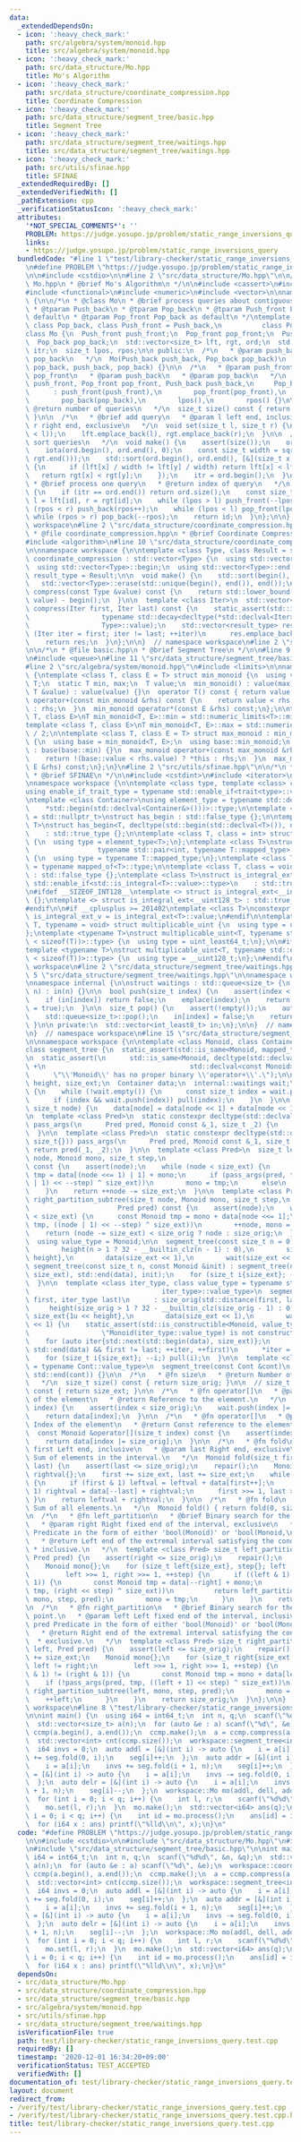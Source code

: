```yaml
---
data:
  _extendedDependsOn:
  - icon: ':heavy_check_mark:'
    path: src/algebra/system/monoid.hpp
    title: src/algebra/system/monoid.hpp
  - icon: ':heavy_check_mark:'
    path: src/data_structure/Mo.hpp
    title: Mo's Algorithm
  - icon: ':heavy_check_mark:'
    path: src/data_structure/coordinate_compression.hpp
    title: Coordinate Compression
  - icon: ':heavy_check_mark:'
    path: src/data_structure/segment_tree/basic.hpp
    title: Segment Tree
  - icon: ':heavy_check_mark:'
    path: src/data_structure/segment_tree/waitings.hpp
    title: src/data_structure/segment_tree/waitings.hpp
  - icon: ':heavy_check_mark:'
    path: src/utils/sfinae.hpp
    title: SFINAE
  _extendedRequiredBy: []
  _extendedVerifiedWith: []
  _pathExtension: cpp
  _verificationStatusIcon: ':heavy_check_mark:'
  attributes:
    '*NOT_SPECIAL_COMMENTS*': ''
    PROBLEM: https://judge.yosupo.jp/problem/static_range_inversions_query
    links:
    - https://judge.yosupo.jp/problem/static_range_inversions_query
  bundledCode: "#line 1 \"test/library-checker/static_range_inversions_query.test.cpp\"\
    \n#define PROBLEM \"https://judge.yosupo.jp/problem/static_range_inversions_query\"\
    \n\n#include <cstdio>\n\n#line 2 \"src/data_structure/Mo.hpp\"\n\n/*\n * @file\
    \ Mo.hpp\n * @brief Mo's Algorithm\n */\n\n#include <cassert>\n#include <cmath>\n\
    #include <functional>\n#include <numeric>\n#include <vector>\n\nnamespace workspace\
    \ {\n\n/*\n * @class Mo\n * @brief process queries about contiguous subarray\n\
    \ * @tparam Push_back\n * @tparam Pop_back\n * @tparam Push_front Push_back as\
    \ default\n * @tparam Pop_front Pop_back as default\n */\ntemplate <class Push_back,\
    \ class Pop_back, class Push_front = Push_back,\n          class Pop_front = Pop_back>\n\
    class Mo {\n  Push_front push_front;\n  Pop_front pop_front;\n  Push_back push_back;\n\
    \  Pop_back pop_back;\n  std::vector<size_t> lft, rgt, ord;\n  std::vector<size_t>::iterator\
    \ itr;\n  size_t lpos, rpos;\n\n public:\n  /*\n   * @param push_back\n   * @param\
    \ pop_back\n   */\n  Mo(Push_back push_back, Pop_back pop_back)\n      : Mo(push_back,\
    \ pop_back, push_back, pop_back) {}\n\n  /*\n   * @param push_front\n   * @param\
    \ pop_front\n   * @param push_back\n   * @param pop_back\n   */\n  Mo(Push_front\
    \ push_front, Pop_front pop_front, Push_back push_back,\n     Pop_back pop_back)\n\
    \      : push_front(push_front),\n        pop_front(pop_front),\n        push_back(push_back),\n\
    \        pop_back(pop_back),\n        lpos(),\n        rpos() {}\n\n  /*\n   *\
    \ @return number of queries\n   */\n  size_t size() const { return lft.size();\
    \ }\n\n  /*\n   * @brief add query\n   * @param l left end, inclusive\n   * @param\
    \ r right end, exclusive\n   */\n  void set(size_t l, size_t r) {\n    assert(!(r\
    \ < l));\n    lft.emplace_back(l), rgt.emplace_back(r);\n  }\n\n  /*\n   * @brief\
    \ sort queries\n   */\n  void make() {\n    assert(size());\n    ord.resize(size());\n\
    \    iota(ord.begin(), ord.end(), 0);\n    const size_t width = sqrt(*max_element(rgt.begin(),\
    \ rgt.end()));\n    std::sort(ord.begin(), ord.end(), [&](size_t x, size_t y)\
    \ {\n      if (lft[x] / width != lft[y] / width) return lft[x] < lft[y];\n   \
    \   return rgt[x] < rgt[y];\n    });\n    itr = ord.begin();\n  }\n\n  /*\n  \
    \ * @brief process one query\n   * @return index of query\n   */\n  size_t process()\
    \ {\n    if (itr == ord.end()) return ord.size();\n    const size_t id = *itr++,\
    \ l = lft[id], r = rgt[id];\n    while (lpos > l) push_front(--lpos);\n    while\
    \ (rpos < r) push_back(rpos++);\n    while (lpos < l) pop_front(lpos++);\n   \
    \ while (rpos > r) pop_back(--rpos);\n    return id;\n  }\n};\n\n}  // namespace\
    \ workspace\n#line 2 \"src/data_structure/coordinate_compression.hpp\"\n\n/*\n\
    \ * @file coordinate_compression.hpp\n * @brief Coordinate Compression\n */\n\n\
    #include <algorithm>\n#line 10 \"src/data_structure/coordinate_compression.hpp\"\
    \n\nnamespace workspace {\n\ntemplate <class Type, class Result = size_t>\nstruct\
    \ coordinate_compression : std::vector<Type> {\n  using std::vector<Type>::vector;\n\
    \  using std::vector<Type>::begin;\n  using std::vector<Type>::end;\n\n  using\
    \ result_type = Result;\n\n  void make() {\n    std::sort(begin(), end());\n \
    \   std::vector<Type>::erase(std::unique(begin(), end()), end());\n  }\n\n  result_type\
    \ compress(const Type &value) const {\n    return std::lower_bound(begin(), end(),\
    \ value) - begin();\n  }\n\n  template <class Iter>\n  std::vector<result_type>\
    \ compress(Iter first, Iter last) const {\n    static_assert(std::is_convertible<\n\
    \                  typename std::decay<decltype(*std::declval<Iter>())>::type,\n\
    \                  Type>::value);\n    std::vector<result_type> res;\n    for\
    \ (Iter iter = first; iter != last; ++iter)\n      res.emplace_back(compress(*iter));\n\
    \    return res;\n  }\n};\n\n}  // namespace workspace\n#line 2 \"src/data_structure/segment_tree/basic.hpp\"\
    \n\n/*\n * @file basic.hpp\n * @brief Segment Tree\n */\n\n#line 9 \"src/data_structure/segment_tree/basic.hpp\"\
    \n#include <queue>\n#line 11 \"src/data_structure/segment_tree/basic.hpp\"\n\n\
    #line 2 \"src/algebra/system/monoid.hpp\"\n#include <limits>\n\nnamespace workspace\
    \ {\ntemplate <class T, class E = T> struct min_monoid {\n  using value_type =\
    \ T;\n  static T min, max;\n  T value;\n  min_monoid() : value(max) {}\n  min_monoid(const\
    \ T &value) : value(value) {}\n  operator T() const { return value; }\n  min_monoid\
    \ operator+(const min_monoid &rhs) const {\n    return value < rhs.value ? *this\
    \ : rhs;\n  }\n  min_monoid operator*(const E &rhs) const;\n};\n\ntemplate <class\
    \ T, class E>\nT min_monoid<T, E>::min = std::numeric_limits<T>::min() / 2;\n\
    template <class T, class E>\nT min_monoid<T, E>::max = std::numeric_limits<T>::max()\
    \ / 2;\n\ntemplate <class T, class E = T> struct max_monoid : min_monoid<T, E>\
    \ {\n  using base = min_monoid<T, E>;\n  using base::min_monoid;\n  max_monoid()\
    \ : base(base::min) {}\n  max_monoid operator+(const max_monoid &rhs) const {\n\
    \    return !(base::value < rhs.value) ? *this : rhs;\n  }\n  max_monoid operator*(const\
    \ E &rhs) const;\n};\n}\n#line 2 \"src/utils/sfinae.hpp\"\n\n/*\n * @file sfinae.hpp\n\
    \ * @brief SFINAE\n */\n\n#include <cstdint>\n#include <iterator>\n#include <type_traits>\n\
    \nnamespace workspace {\n\ntemplate <class type, template <class> class trait>\n\
    using enable_if_trait_type = typename std::enable_if<trait<type>::value>::type;\n\
    \ntemplate <class Container>\nusing element_type = typename std::decay<decltype(\n\
    \    *std::begin(std::declval<Container&>()))>::type;\n\ntemplate <class T, class\
    \ = std::nullptr_t>\nstruct has_begin : std::false_type {};\n\ntemplate <class\
    \ T>\nstruct has_begin<T, decltype(std::begin(std::declval<T>()), nullptr)>\n\
    \    : std::true_type {};\n\ntemplate <class T, class = int> struct mapped_of\
    \ {\n  using type = element_type<T>;\n};\ntemplate <class T>\nstruct mapped_of<T,\n\
    \                 typename std::pair<int, typename T::mapped_type>::first_type>\
    \ {\n  using type = typename T::mapped_type;\n};\ntemplate <class T> using mapped_type\
    \ = typename mapped_of<T>::type;\n\ntemplate <class T, class = void> struct is_integral_ext\
    \ : std::false_type {};\ntemplate <class T>\nstruct is_integral_ext<\n    T, typename\
    \ std::enable_if<std::is_integral<T>::value>::type>\n    : std::true_type {};\n\
    \n#ifdef __SIZEOF_INT128__\ntemplate <> struct is_integral_ext<__int128_t> : std::true_type\
    \ {};\ntemplate <> struct is_integral_ext<__uint128_t> : std::true_type {};\n\
    #endif\n\n#if __cplusplus >= 201402\ntemplate <class T>\nconstexpr static bool\
    \ is_integral_ext_v = is_integral_ext<T>::value;\n#endif\n\ntemplate <typename\
    \ T, typename = void> struct multiplicable_uint {\n  using type = uint_least32_t;\n\
    };\ntemplate <typename T>\nstruct multiplicable_uint<T, typename std::enable_if<(2\
    \ < sizeof(T))>::type> {\n  using type = uint_least64_t;\n};\n\n#ifdef __SIZEOF_INT128__\n\
    template <typename T>\nstruct multiplicable_uint<T, typename std::enable_if<(4\
    \ < sizeof(T))>::type> {\n  using type = __uint128_t;\n};\n#endif\n\n}  // namespace\
    \ workspace\n#line 2 \"src/data_structure/segment_tree/waitings.hpp\"\n\n#line\
    \ 5 \"src/data_structure/segment_tree/waitings.hpp\"\n\nnamespace workspace {\n\
    \nnamespace internal {\n\nstruct waitings : std::queue<size_t> {\n  waitings(size_t\
    \ n) : in(n) {}\n\n  bool push(size_t index) {\n    assert(index < in.size());\n\
    \    if (in[index]) return false;\n    emplace(index);\n    return (in[index]\
    \ = true);\n  }\n\n  size_t pop() {\n    assert(!empty());\n    auto index = front();\n\
    \    std::queue<size_t>::pop();\n    in[index] = false;\n    return index;\n \
    \ }\n\n private:\n  std::vector<int_least8_t> in;\n};\n\n}  // namespace internal\n\
    \n}  // namespace workspace\n#line 15 \"src/data_structure/segment_tree/basic.hpp\"\
    \n\nnamespace workspace {\n\ntemplate <class Monoid, class Container = std::vector<Monoid>>\n\
    class segment_tree {\n  static_assert(std::is_same<Monoid, mapped_type<Container>>::value);\n\
    \n  static_assert(\n      std::is_same<Monoid, decltype(std::declval<const Monoid>()\
    \ +\n                                    std::declval<const Monoid>())>::value,\n\
    \      \"\\'Monoid\\' has no proper binary \\'operator+\\'.\");\n\n  size_t size_orig,\
    \ height, size_ext;\n  Container data;\n  internal::waitings wait;\n\n  void repair()\
    \ {\n    while (!wait.empty()) {\n      const size_t index = wait.pop() >> 1;\n\
    \      if (index && wait.push(index)) pull(index);\n    }\n  }\n\n  void pull(const\
    \ size_t node) {\n    data[node] = data[node << 1] + data[node << 1 | 1];\n  }\n\
    \n  template <class Pred>\n  static constexpr decltype(std::declval<Pred>()(Monoid{}))\
    \ pass_args(\n      Pred pred, Monoid const &_1, size_t _2) {\n    return pred(_1);\n\
    \  }\n\n  template <class Pred>\n  static constexpr decltype(std::declval<Pred>()(Monoid{},\
    \ size_t{})) pass_args(\n      Pred pred, Monoid const &_1, size_t _2) {\n   \
    \ return pred(_1, _2);\n  }\n\n  template <class Pred>\n  size_t left_partition_subtree(size_t\
    \ node, Monoid mono, size_t step,\n                                Pred pred)\
    \ const {\n    assert(node);\n    while (node < size_ext) {\n      const Monoid\
    \ tmp = data[(node <<= 1) | 1] + mono;\n      if (pass_args(pred, tmp, ((node\
    \ | 1) << --step) ^ size_ext))\n        mono = tmp;\n      else\n        ++node;\n\
    \    }\n    return ++node -= size_ext;\n  }\n\n  template <class Pred>\n  size_t\
    \ right_partition_subtree(size_t node, Monoid mono, size_t step,\n           \
    \                      Pred pred) const {\n    assert(node);\n    while (node\
    \ < size_ext) {\n      const Monoid tmp = mono + data[node <<= 1];\n      if (pass_args(pred,\
    \ tmp, ((node | 1) << --step) ^ size_ext))\n        ++node, mono = tmp;\n    }\n\
    \    return (node -= size_ext) < size_orig ? node : size_orig;\n  }\n\n public:\n\
    \  using value_type = Monoid;\n\n  segment_tree(const size_t n = 0)\n      : size_orig{n},\n\
    \        height(n > 1 ? 32 - __builtin_clz(n - 1) : 0),\n        size_ext{1u <<\
    \ height},\n        data(size_ext << 1),\n        wait(size_ext << 1) {}\n\n \
    \ segment_tree(const size_t n, const Monoid &init) : segment_tree(n) {\n    std::fill(std::next(std::begin(data),\
    \ size_ext), std::end(data), init);\n    for (size_t i{size_ext}; --i;) pull(i);\n\
    \  }\n\n  template <class iter_type, class value_type = typename std::iterator_traits<\n\
    \                                 iter_type>::value_type>\n  segment_tree(iter_type\
    \ first, iter_type last)\n      : size_orig(std::distance(first, last)),\n   \
    \     height(size_orig > 1 ? 32 - __builtin_clz(size_orig - 1) : 0),\n       \
    \ size_ext{1u << height},\n        data(size_ext << 1),\n        wait(size_ext\
    \ << 1) {\n    static_assert(std::is_constructible<Monoid, value_type>::value,\n\
    \                  \"Monoid(iter_type::value_type) is not constructible.\");\n\
    \    for (auto iter{std::next(std::begin(data), size_ext)};\n         iter !=\
    \ std::end(data) && first != last; ++iter, ++first)\n      *iter = Monoid{*first};\n\
    \    for (size_t i{size_ext}; --i;) pull(i);\n  }\n\n  template <class Cont, typename\
    \ = typename Cont::value_type>\n  segment_tree(const Cont &cont)\n      : segment_tree(std::begin(cont),\
    \ std::end(cont)) {}\n\n  /*\n   * @fn size\n   * @return Number of elements.\n\
    \   */\n  size_t size() const { return size_orig; }\n\n  // size_t capacity()\
    \ const { return size_ext; }\n\n  /*\n   * @fn operator[]\n   * @param index Index\
    \ of the element\n   * @return Reference to the element.\n   */\n  Monoid &operator[](size_t\
    \ index) {\n    assert(index < size_orig);\n    wait.push(index |= size_ext);\n\
    \    return data[index];\n  }\n\n  /*\n   * @fn operator[]\n   * @param index\
    \ Index of the element\n   * @return Const reference to the element.\n   */\n\
    \  const Monoid &operator[](size_t index) const {\n    assert(index < size_orig);\n\
    \    return data[index |= size_orig];\n  }\n\n  /*\n   * @fn fold\n   * @param\
    \ first Left end, inclusive\n   * @param last Right end, exclusive\n   * @return\
    \ Sum of elements in the interval.\n   */\n  Monoid fold(size_t first, size_t\
    \ last) {\n    assert(last <= size_orig);\n    repair();\n    Monoid leftval{},\
    \ rightval{};\n    first += size_ext, last += size_ext;\n    while (first < last)\
    \ {\n      if (first & 1) leftval = leftval + data[first++];\n      if (last &\
    \ 1) rightval = data[--last] + rightval;\n      first >>= 1, last >>= 1;\n   \
    \ }\n    return leftval + rightval;\n  }\n\n  /*\n   * @fn fold\n   * @return\
    \ Sum of all elements.\n   */\n  Monoid fold() { return fold(0, size_orig); }\n\
    \n  /*\n   * @fn left_partition\n   * @brief Binary search for the partition point.\n\
    \   * @param right Right fixed end of the interval, exclusive\n   * @param pred\
    \ Predicate in the form of either 'bool(Monoid)' or 'bool(Monoid,\n   * size_t)'\n\
    \   * @return Left end of the extremal interval satisfying the condition,\n  \
    \ * inclusive.\n   */\n  template <class Pred> size_t left_partition(size_t right,\
    \ Pred pred) {\n    assert(right <= size_orig);\n    repair();\n    right += size_ext;\n\
    \    Monoid mono{};\n    for (size_t left{size_ext}, step{}; left != right;\n\
    \         left >>= 1, right >>= 1, ++step) {\n      if ((left & 1) != (right &\
    \ 1)) {\n        const Monoid tmp = data[--right] + mono;\n        if (!pass_args(pred,\
    \ tmp, (right << step) ^ size_ext))\n          return left_partition_subtree(right,\
    \ mono, step, pred);\n        mono = tmp;\n      }\n    }\n    return 0;\n  }\n\
    \n  /*\n   * @fn right_partition\n   * @brief Binary search for the partition\
    \ point.\n   * @param left Left fixed end of the interval, inclusive\n   * @param\
    \ pred Predicate in the form of either 'bool(Monoid)' or 'bool(Monoid,\n   * size_t)'\n\
    \   * @return Right end of the extremal interval satisfying the condition,\n \
    \  * exclusive.\n   */\n  template <class Pred> size_t right_partition(size_t\
    \ left, Pred pred) {\n    assert(left <= size_orig);\n    repair();\n    left\
    \ += size_ext;\n    Monoid mono{};\n    for (size_t right{size_ext << 1}, step{};\
    \ left != right;\n         left >>= 1, right >>= 1, ++step) {\n      if ((left\
    \ & 1) != (right & 1)) {\n        const Monoid tmp = mono + data[left];\n    \
    \    if (!pass_args(pred, tmp, ((left + 1) << step) ^ size_ext))\n          return\
    \ right_partition_subtree(left, mono, step, pred);\n        mono = tmp;\n    \
    \    ++left;\n      }\n    }\n    return size_orig;\n  }\n};\n\n}  // namespace\
    \ workspace\n#line 8 \"test/library-checker/static_range_inversions_query.test.cpp\"\
    \n\nint main() {\n  using i64 = int64_t;\n  int n, q;\n  scanf(\"%d%d\", &n, &q);\n\
    \  std::vector<size_t> a(n);\n  for (auto &e : a) scanf(\"%d\", &e);\n  workspace::coordinate_compression<int>\
    \ ccmp(a.begin(), a.end());\n  ccmp.make();\n  a = ccmp.compress(a.begin(), a.end());\n\
    \  std::vector<int> cnt(ccmp.size());\n  workspace::segment_tree<int> seg(n);\n\
    \  i64 invs = 0;\n  auto addl = [&](int i) -> auto {\n    i = a[i];\n    invs\
    \ += seg.fold(0, i);\n    seg[i]++;\n  };\n  auto addr = [&](int i) -> auto {\n\
    \    i = a[i];\n    invs += seg.fold(i + 1, n);\n    seg[i]++;\n  };\n  auto dell\
    \ = [&](int i) -> auto {\n    i = a[i];\n    invs -= seg.fold(0, i);\n    seg[i]--;\n\
    \  };\n  auto delr = [&](int i) -> auto {\n    i = a[i];\n    invs -= seg.fold(i\
    \ + 1, n);\n    seg[i]--;\n  };\n  workspace::Mo mo(addl, dell, addr, delr);\n\
    \  for (int i = 0; i < q; i++) {\n    int l, r;\n    scanf(\"%d%d\", &l, &r);\n\
    \    mo.set(l, r);\n  }\n  mo.make();\n  std::vector<i64> ans(q);\n  for (int\
    \ i = 0; i < q; i++) {\n    int id = mo.process();\n    ans[id] = invs;\n  }\n\
    \  for (i64 x : ans) printf(\"%lld\\n\", x);\n}\n"
  code: "#define PROBLEM \"https://judge.yosupo.jp/problem/static_range_inversions_query\"\
    \n\n#include <cstdio>\n\n#include \"src/data_structure/Mo.hpp\"\n#include \"src/data_structure/coordinate_compression.hpp\"\
    \n#include \"src/data_structure/segment_tree/basic.hpp\"\n\nint main() {\n  using\
    \ i64 = int64_t;\n  int n, q;\n  scanf(\"%d%d\", &n, &q);\n  std::vector<size_t>\
    \ a(n);\n  for (auto &e : a) scanf(\"%d\", &e);\n  workspace::coordinate_compression<int>\
    \ ccmp(a.begin(), a.end());\n  ccmp.make();\n  a = ccmp.compress(a.begin(), a.end());\n\
    \  std::vector<int> cnt(ccmp.size());\n  workspace::segment_tree<int> seg(n);\n\
    \  i64 invs = 0;\n  auto addl = [&](int i) -> auto {\n    i = a[i];\n    invs\
    \ += seg.fold(0, i);\n    seg[i]++;\n  };\n  auto addr = [&](int i) -> auto {\n\
    \    i = a[i];\n    invs += seg.fold(i + 1, n);\n    seg[i]++;\n  };\n  auto dell\
    \ = [&](int i) -> auto {\n    i = a[i];\n    invs -= seg.fold(0, i);\n    seg[i]--;\n\
    \  };\n  auto delr = [&](int i) -> auto {\n    i = a[i];\n    invs -= seg.fold(i\
    \ + 1, n);\n    seg[i]--;\n  };\n  workspace::Mo mo(addl, dell, addr, delr);\n\
    \  for (int i = 0; i < q; i++) {\n    int l, r;\n    scanf(\"%d%d\", &l, &r);\n\
    \    mo.set(l, r);\n  }\n  mo.make();\n  std::vector<i64> ans(q);\n  for (int\
    \ i = 0; i < q; i++) {\n    int id = mo.process();\n    ans[id] = invs;\n  }\n\
    \  for (i64 x : ans) printf(\"%lld\\n\", x);\n}\n"
  dependsOn:
  - src/data_structure/Mo.hpp
  - src/data_structure/coordinate_compression.hpp
  - src/data_structure/segment_tree/basic.hpp
  - src/algebra/system/monoid.hpp
  - src/utils/sfinae.hpp
  - src/data_structure/segment_tree/waitings.hpp
  isVerificationFile: true
  path: test/library-checker/static_range_inversions_query.test.cpp
  requiredBy: []
  timestamp: '2020-12-01 16:34:20+09:00'
  verificationStatus: TEST_ACCEPTED
  verifiedWith: []
documentation_of: test/library-checker/static_range_inversions_query.test.cpp
layout: document
redirect_from:
- /verify/test/library-checker/static_range_inversions_query.test.cpp
- /verify/test/library-checker/static_range_inversions_query.test.cpp.html
title: test/library-checker/static_range_inversions_query.test.cpp
---
```


